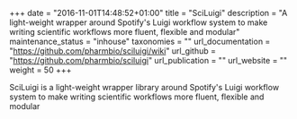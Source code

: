 +++
date = "2016-11-01T14:48:52+01:00"
title = "SciLuigi"
description = "A light-weight wrapper around Spotify's Luigi workflow system to make writing scientific workflows more fluent, flexible and modular"
maintenance_status = "inhouse"
taxonomies = ""
url_documentation = "https://github.com/pharmbio/sciluigi/wiki"
url_github = "https://github.com/pharmbio/sciluigi"
url_publication = ""
url_website = ""
weight = 50
+++

SciLuigi is a light-weight wrapper library around Spotify's Luigi workflow
system to make writing scientific workflows more fluent, flexible and modular
